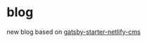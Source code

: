 # blog

new blog based on [gatsby-starter-netlify-cms](https://github.com/netlify-templates/gatsby-starter-netlify-cms)
